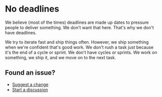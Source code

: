 # No deadlines

We believe (most of the times) deadlines are made up dates to pressure people to deliver something.
We don't want that here.
That's why we don't have deadlines.

We try to iterate fast and ship things often.
However, we ship something when we're confident that's good work.
We don't rush a task just because it's the end of a cycle or sprint.
We don't have cycles or sprints.
We work on something, we ship it, and we move on to the next task.

## Found an issue?

- [Suggest a change](https://github.com/zoonk/handbook/edit/main/how-we-work/no-deadlines.md)
- [Start a discussion](https://github.com/zoonk/handbook/discussions/new)
